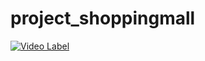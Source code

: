 # project_shoppingmall

[![Video Label](http://img.youtube.com/vi/dvROwZE9FsQ/0.jpg)](https://youtu.be/dvROwZE9FsQ=0s)
